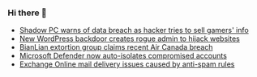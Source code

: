 ### Hi there 👋

<!--START_SECTION:feed-->
* [Shadow PC warns of data breach as hacker tries to sell gamers' info](https://www.bleepingcomputer.com/news/security/shadow-pc-warns-of-data-breach-as-hacker-tries-to-sell-gamers-info/)
* [New WordPress backdoor creates rogue admin to hijack websites](https://www.bleepingcomputer.com/news/security/new-wordpress-backdoor-creates-rogue-admin-to-hijack-websites/)
* [BianLian extortion group claims recent Air Canada breach](https://www.bleepingcomputer.com/news/security/bianlian-extortion-group-claims-recent-air-canada-breach/)
* [Microsoft Defender now auto-isolates compromised accounts](https://www.bleepingcomputer.com/news/security/microsoft-defender-now-auto-isolates-compromised-accounts/)
* [Exchange Online mail delivery issues caused by anti-spam rules](https://www.bleepingcomputer.com/news/microsoft/exchange-online-mail-delivery-issues-caused-by-anti-spam-rules/)
<!--END_SECTION:feed-->

<!--
**frankenk/frankenk** is a ✨ _special_ ✨ repository because its `README.md` (this file) appears on your GitHub profile.

Here are some ideas to get you started:

- 🔭 I’m currently working on ...
- 🌱 I’m currently learning ...
- 👯 I’m looking to collaborate on ...
- 🤔 I’m looking for help with ...
- 💬 Ask me about ...
- 📫 How to reach me: ...
- 😄 Pronouns: ...
- ⚡ Fun fact: ...
-->



